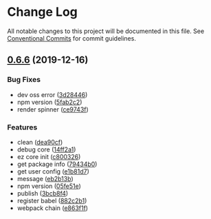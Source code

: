 # Change Log

All notable changes to this project will be documented in this file.
See [Conventional Commits](https://conventionalcommits.org) for commit guidelines.

## [0.6.6](https://github.com/ez-fe/ez/compare/v0.6.3...v0.6.6) (2019-12-16)


### Bug Fixes

* dev oss error ([3d28446](https://github.com/ez-fe/ez/commit/3d284465924cf5742a3344750a80b0d531cc1d19))
* npm version ([5fab2c2](https://github.com/ez-fe/ez/commit/5fab2c2489cb5cc97bc2311d908192c2c84420dc))
* render spinner ([ce9743f](https://github.com/ez-fe/ez/commit/ce9743faae357341895d36ea95949ad1284be401))


### Features

* clean ([dea90cf](https://github.com/ez-fe/ez/commit/dea90cf168b3bad28fb4b9499c868ebc1e9f7b4e))
* debug core ([14ff2a1](https://github.com/ez-fe/ez/commit/14ff2a1de94af041808ac12ec77138ad0d53b74c))
* ez core init ([c800326](https://github.com/ez-fe/ez/commit/c800326b7f453ec135242df9def93de4072c9fa8))
* get package info ([79434b0](https://github.com/ez-fe/ez/commit/79434b0a450ad208f3c0c9de65d1a9c43bf5d989))
* get user config ([e1b81d7](https://github.com/ez-fe/ez/commit/e1b81d7b001a0118c06da2f4d82c7600df240cb8))
* message ([eb2b13b](https://github.com/ez-fe/ez/commit/eb2b13b2af09db7650b45a36dba3db2bb84913f8))
* npm version ([05fe51e](https://github.com/ez-fe/ez/commit/05fe51e6588ead20b676915d66efeed2db84347d))
* publish ([3bcb8f4](https://github.com/ez-fe/ez/commit/3bcb8f4a6c2d47a44d5c760300c570757a503dc6))
* register babel ([882c2b1](https://github.com/ez-fe/ez/commit/882c2b11edbcc9a23c4f66a014184b5a05e4c51a))
* webpack chain ([e863f1f](https://github.com/ez-fe/ez/commit/e863f1ffbef7b92f413c126279c2b261ac04c8dc))
